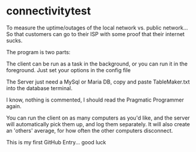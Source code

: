 # connectivitytest
To measure the uptime/outages of the local network vs. public network... So that customers can go to their ISP with some proof that their internet sucks.


The program is two parts: 

The client can be run as a task in the background, or you can run it in the foreground. Just set your options in the config file

The Server just need a MySql or Maria DB, copy and paste TableMaker.txt into the database terminal.

I know, nothing is commented, I should read the Pragmatic Programmer again.

You can run the client on as many computers as you'd like, and the server will automatically pick them up, and log them separately. It will also create an 'others' average, for how often the other computers disconnect.



This is my first GitHub Entry... good luck
